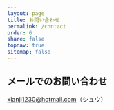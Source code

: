 ```yaml
---
layout: page
title: お問い合わせ
permalink: /contact
order: 6
share: false
topnav: true
sitemap: false
---
```


## メールでのお問い合わせ

xianji1230@hotmail.com（シュウ）
